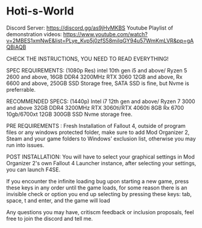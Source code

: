 # Hoti-s-World

Discord Server: https://discord.gg/as9jHvMKBS
Youtube Playlist of demonstration videos: https://www.youtube.com/watch?v=2MBES1xmNwE&list=PLye_Kvp5j0zfS58miIqGY94u57WmKmLVR&pp=gAQBiAQB

CHECK THE INSTRUCTIONS, YOU NEED TO READ EVERYTHING!

SPEC REQUIREMENTS:
(1080p Res)
intel 10th gen i5 and above/ Ryzen 5 2600 and above,
16GB DDR4 3200MHz
RTX 3060 12GB and above,
Rx 6600 and above,
250GB SSD Storage free, SATA SSD is fine, but Nvme is preferrable.

RECOMMENDED SPECS:
(1440p)
Intel i7 12th gen and above/ Ryzen 7 3000 and above
32GB DDR4 3200MHz
RTX 3060ti/RTX 4060ti 8GB
Rx 6700 10gb/6700xt 12GB
300GB SSD Nvme storage free.

PRE REQUIREMENTS :
Fresh Installation of Fallout 4, outside of program files or any windows protected folder, make sure to add Mod Organizer 2, Steam and your game folders to Windows' exclusion list, otherwise you may run into issues.

POST INSTALLATION: 
You will have to select your graphical settings in Mod Organizer 2's own Fallout 4 Launcher instance, after selecting your settings, you can launch F4SE.

If you encounter the infinite loading bug upon starting a new game, press these keys in any order until the game loads, for some reason there is an invisible check or option you end up selecting by pressing these keys: tab, space, t and enter, and the game will load

Any questions you may have, critiscm feedback or inclusion proposals, feel free to join the discord and tell me.

